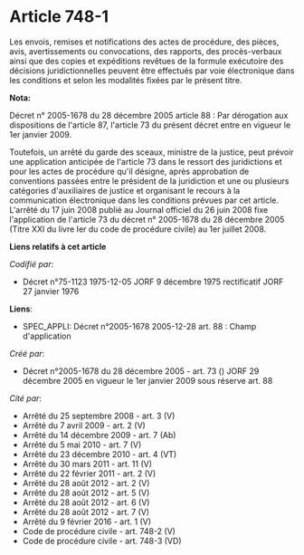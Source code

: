 # Article 748-1

Les envois, remises et notifications des actes de procédure, des pièces, avis, avertissements ou convocations, des rapports,
des procès-verbaux ainsi que des copies et expéditions revêtues de la formule exécutoire des décisions juridictionnelles
peuvent être effectués par voie électronique dans les conditions et selon les modalités fixées par le présent titre.

**Nota:**

Décret n° 2005-1678 du 28 décembre 2005 article 88 : Par dérogation aux dispositions de l'article 87, l'article 73 du présent
décret entre en vigueur le 1er janvier 2009.

Toutefois, un arrêté du garde des sceaux, ministre de la justice, peut prévoir une application anticipée de l'article 73 dans
le ressort des juridictions et pour les actes de procédure qu'il désigne, après approbation de conventions passées entre le
président de la juridiction et une ou plusieurs catégories d'auxiliaires de justice et organisant le recours à la
communication électronique dans les conditions prévues par cet article. L'arrêté du 17 juin 2008 publié au Journal officiel
du 26 juin 2008 fixe l'application de l'article 73 du décret n° 2005-1678 du 28 décembre 2005 (Titre XXI du livre Ier du code
de procédure civile) au 1er juillet 2008.

**Liens relatifs à cet article**

_Codifié par_:

  - Décret n°75-1123 1975-12-05 JORF 9 décembre 1975 rectificatif JORF 27 janvier 1976

**Liens**:

  - SPEC_APPLI: Décret n°2005-1678 2005-12-28 art. 88 : Champ d'application

_Créé par_:

  - Décret n°2005-1678 du 28 décembre 2005 - art. 73 () JORF 29 décembre 2005 en vigueur le 1er janvier 2009 sous réserve art. 88

_Cité par_:

  - Arrêté du 25 septembre 2008 - art. 3 (V)
  - Arrêté du 7 avril 2009 - art. 2 (V)
  - Arrêté du 14 décembre 2009 - art. 7 (Ab)
  - Arrêté du 5 mai 2010 - art. 7 (V)
  - Arrêté du 23 décembre 2010 - art. 4 (VT)
  - Arrêté du 30 mars 2011 - art. 11 (V)
  - Arrêté du 22 février 2011 - art. 2 (V)
  - Arrêté du 28 août 2012 - art. 2 (V)
  - Arrêté du 28 août 2012 - art. 5 (V)
  - Arrêté du 28 août 2012 - art. 6 (V)
  - Arrêté du 28 août 2012 - art. 7 (V)
  - Arrêté du 9 février 2016 - art. 1 (V)
  - Code de procédure civile - art. 748-2 (V)
  - Code de procédure civile - art. 748-3 (VD)

